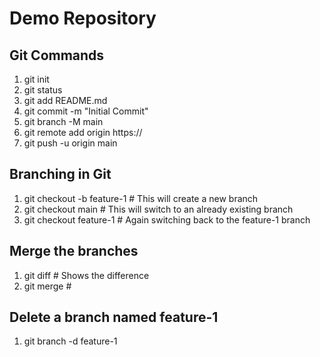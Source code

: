 # ﻿Demo Repository

## Git Commands

1. git init
2. git status
3. git add README.md
4. git commit -m "Initial Commit"
5. git branch -M main
6. git remote add origin https://<repo-url>
7. git push -u origin main

## Branching in Git

1. git checkout -b feature-1 # This will create a new branch
2. git checkout main # This will switch to an already existing branch
3. git checkout feature-1 # Again switching back to the feature-1 branch

## Merge the branches

1. git diff # Shows the difference
2. git merge #

## Delete a branch named feature-1
1. git branch -d feature-1